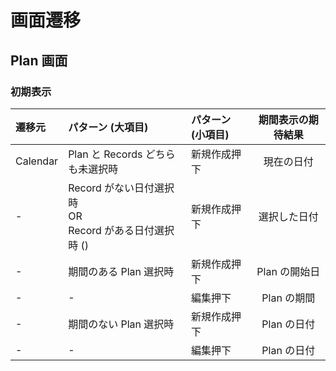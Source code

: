 # 画面遷移

## Plan 画面

### 初期表示

| 遷移元   | パターン (大項目)                                                   | パターン (小項目) | 期間表示の期待結果 |
| :------- | :------------------------------------------------------------------ | :---------------- | :----------------: |
| Calendar | Plan と Records どちらも未選択時                                    | 新規作成押下      |     現在の日付     |
| -        | Record がない日付選択時 <br /> OR <br /> Record がある日付選択時 () | 新規作成押下      |    選択した日付    |
| -        | 期間のある Plan 選択時                                              | 新規作成押下      |   Plan の開始日    |
| -        | -                                                                   | 編集押下          |    Plan の期間     |
| -        | 期間のない Plan 選択時                                              | 新規作成押下      |    Plan の日付     |
| -        | -                                                                   | 編集押下          |    Plan の日付     |
